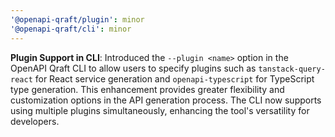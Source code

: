 ```yaml
---
'@openapi-qraft/plugin': minor
'@openapi-qraft/cli': minor
---
```


**Plugin Support in CLI**: Introduced the `--plugin <name>` option in the OpenAPI Qraft CLI to allow users to specify
plugins such as `tanstack-query-react` for React service generation and `openapi-typescript` for TypeScript type
generation. This enhancement provides greater flexibility and customization options in the API generation process. The
CLI now supports using multiple plugins simultaneously, enhancing the tool's versatility for developers.
